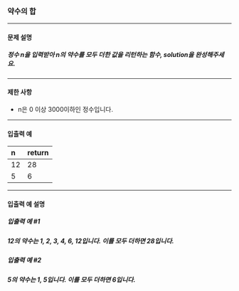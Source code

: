 ### 약수의 합

***

#### 문제 설명
##### 정수 n을 입력받아 n의 약수를 모두 더한 값을 리턴하는 함수, solution을 완성해주세요.

***

#### 제한 사항
* n은 0 이상 3000이하인 정수입니다.

***

#### 입출력 예
n	  |return|
|:--  |:--
12    |28    |
5	  |6     |

***

#### 입출력 예 설명
##### 입출력 예 #1
##### 12의 약수는 1, 2, 3, 4, 6, 12입니다. 이를 모두 더하면 28입니다.

##### 입출력 예 #2
##### 5의 약수는 1, 5입니다. 이를 모두 더하면 6입니다.
